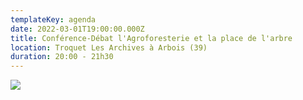 ```yaml
---
templateKey: agenda
date: 2022-03-01T19:00:00.000Z
title: Conférence-Débat l'Agroforesterie et la place de l'arbre
location: Troquet Les Archives à Arbois (39)
duration: 20:00 - 21h30
---
```

![](/img/soirée-échanges-agrofo-01.03.22.jpg?nf_resize=fit&w=400#center)